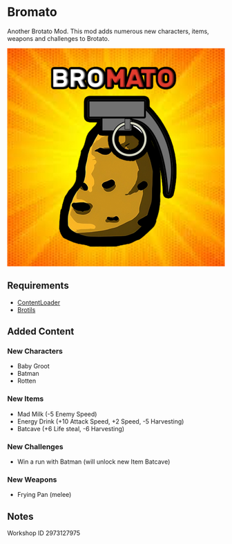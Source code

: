 # Bromato
Another Brotato Mod. This mod adds numerous new characters, items, weapons and challenges to Brotato.

![screenshot](.docs/bromato_steam_workshop_logo.png)

## Requirements
* [ContentLoader](https://github.com/BrotatoMods/Brotato-ContentLoader/)
* [Brotils](https://github.com/BrotatoMods/Brotato-Brotils/)

## Added Content
### New Characters
* Baby Groot
* Batman
* Rotten

### New Items
* Mad Milk (-5 Enemy Speed)
* Energy Drink (+10 Attack Speed, +2 Speed, -5 Harvesting)
* Batcave (+6 Life steal, -6 Harvesting)

### New Challenges
* Win a run with Batman (will unlock new Item Batcave)

### New Weapons
* Frying Pan (melee)

 ## Notes
 Workshop ID 2973127975

